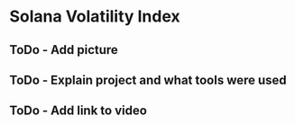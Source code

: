 # Solana Volatility Index

## ToDo - Add picture

## ToDo - Explain project and what tools were used

## ToDo - Add link to video